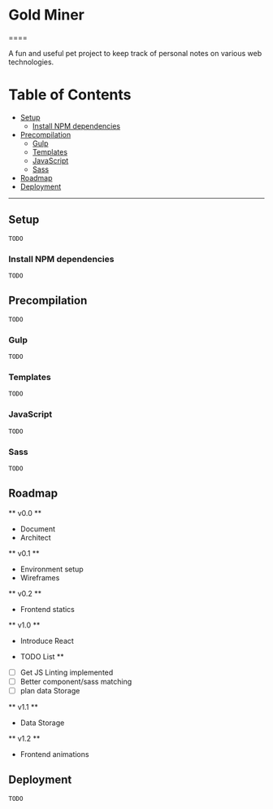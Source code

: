 # Gold Miner
====

A fun and useful pet project to keep track of personal notes on various web technologies.

# Table of Contents

* [Setup](#setup)
  * [Install NPM dependencies](#install-npm-dependencies)
* [Precompilation](#precompilation)
  * [Gulp](#gulp---local)
  * [Templates](#templates)
  * [JavaScript](#javascript)
  * [Sass](#sass)
* [Roadmap](#roadmap)
* [Deployment](#deployment)

----

## Setup

`TODO`

### Install NPM dependencies

`TODO`

## Precompilation

`TODO`

### Gulp

`TODO`

### Templates

`TODO`

### JavaScript

`TODO`

### Sass

`TODO`

## Roadmap

** v0.0 **

- Document
- Architect

** v0.1 **

- Environment setup
- Wireframes

** v0.2 **

-  Frontend statics

** v1.0 **

- Introduce React

* TODO List **

- [ ] Get JS Linting implemented
- [ ] Better component/sass matching
- [ ] plan data Storage

** v1.1 **

- Data Storage

** v1.2 **

- Frontend animations

## Deployment

`TODO`
